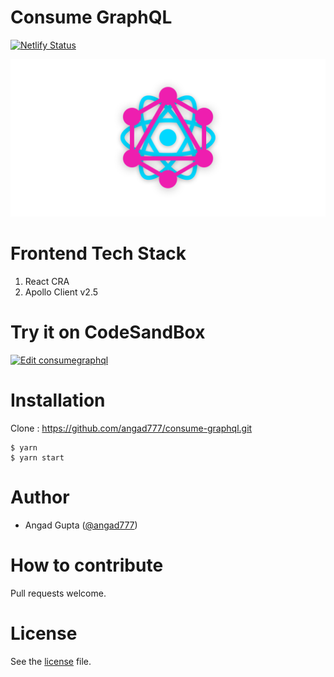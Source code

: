 # Consume GraphQL 

[![Netlify Status](https://api.netlify.com/api/v1/badges/424756a2-c9f2-4921-b11c-867596aedcf9/deploy-status)](https://consume-graphql.netlify.com/)

![](consumegraphql.png)

# Frontend Tech Stack

1. React CRA
2. Apollo Client v2.5

# Try it on CodeSandBox

[![Edit consumegraphql](https://codesandbox.io/static/img/play-codesandbox.svg)](https://codesandbox.io/s/7yy7m6yyn1?fontsize=14)


# Installation

Clone : https://github.com/angad777/consume-graphql.git

```
$ yarn 
$ yarn start
```

# Author

- Angad Gupta ([@angad777](https://github.com/angad777)) 

# How to contribute
Pull requests welcome.

# License

See the [license] file.

[license]: /LICENSE





